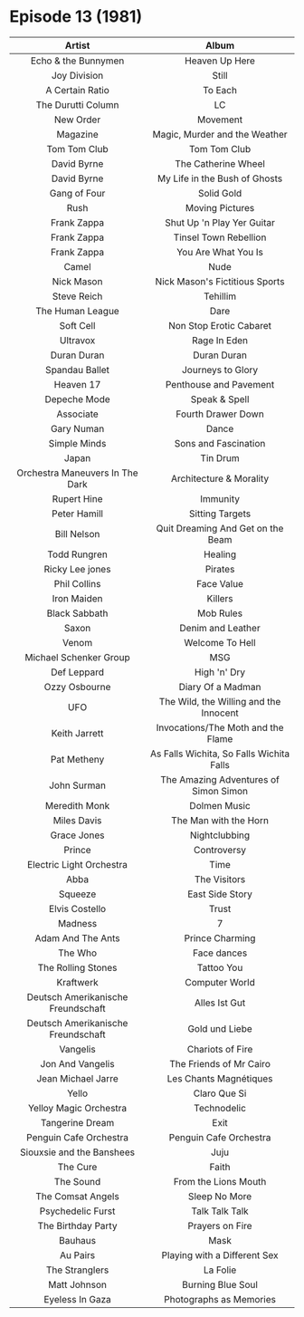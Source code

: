 # Episode 13 (1981)

| Artist | Album |
| :---: | :---: |
| Echo & the Bunnymen | Heaven Up Here |
| Joy Division | Still  |
| A Certain Ratio | To Each |
| The Durutti Column | LC |
| New Order | Movement |
| Magazine | Magic, Murder and the Weather |
| Tom Tom Club | Tom Tom Club |
| David Byrne | The Catherine Wheel |
| David Byrne | My Life in the Bush of Ghosts |
| Gang of Four | Solid Gold |
| Rush | Moving Pictures |
| Frank Zappa | Shut Up 'n Play Yer Guitar |
| Frank Zappa | Tinsel Town Rebellion |
| Frank Zappa | You Are What You Is |
| Camel | Nude |
| Nick Mason | Nick Mason's Fictitious Sports |
| Steve Reich | Tehillim |
| The Human League | Dare |
| Soft Cell | Non Stop Erotic Cabaret |
| Ultravox | Rage In Eden |
| Duran Duran | Duran Duran |
| Spandau Ballet | Journeys to Glory |
| Heaven 17 | Penthouse and Pavement |
| Depeche Mode | Speak & Spell |
| Associate | Fourth Drawer Down |
| Gary Numan | Dance |
| Simple Minds | Sons and Fascination |
| Japan | Tin Drum |
| Orchestra Maneuvers In The Dark | Architecture & Morality |
| Rupert Hine | Immunity |
| Peter Hamill | Sitting Targets |
| Bill Nelson | Quit Dreaming And Get on the Beam |
| Todd Rungren | Healing |
| Ricky Lee jones | Pirates |
| Phil Collins | Face Value |
| Iron Maiden | Killers |
| Black Sabbath | Mob Rules |
| Saxon | Denim and Leather |
| Venom | Welcome To Hell |
| Michael Schenker Group | MSG |
| Def Leppard | High 'n' Dry |
| Ozzy Osbourne | Diary Of a Madman |
| UFO | The Wild, the Willing and the Innocent |
| Keith Jarrett | Invocations/The Moth and the Flame |
| Pat Metheny | As Falls Wichita, So Falls Wichita Falls |
| John Surman | The Amazing Adventures of Simon Simon |
| Meredith Monk | Dolmen Music |
| Miles Davis | The Man with the Horn |
| Grace Jones | Nightclubbing |
| Prince | Controversy |
| Electric Light Orchestra | Time |
| Abba | The Visitors |
| Squeeze | East Side Story |
| Elvis Costello | Trust |
| Madness | 7 |
| Adam And The Ants | Prince Charming |
| The Who | Face dances |
| The Rolling Stones | Tattoo You |
| Kraftwerk | Computer World |
| Deutsch Amerikanische Freundschaft | Alles Ist Gut |
| Deutsch Amerikanische Freundschaft | Gold und Liebe |
| Vangelis | Chariots of Fire |
| Jon And Vangelis | The Friends of Mr Cairo |
| Jean Michael Jarre | Les Chants Magnétiques |
| Yello | Claro Que Si |
| Yelloy Magic Orchestra | Technodelic |
| Tangerine Dream | Exit |
| Penguin Cafe Orchestra | Penguin Cafe Orchestra |
| Siouxsie and the Banshees | Juju |
| The Cure | Faith |
| The Sound | From the Lions Mouth |
| The Comsat Angels | Sleep No More |
| Psychedelic Furst | Talk Talk Talk |
| The Birthday Party | Prayers on Fire |
| Bauhaus | Mask |
| Au Pairs | Playing with a Different Sex |
| The Stranglers | La Folie |
| Matt Johnson | Burning Blue Soul |
| Eyeless In Gaza | Photographs as Memories |
